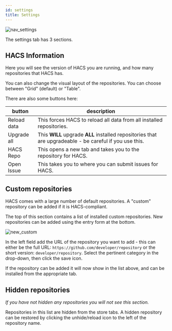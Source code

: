 ```yaml
---
id: settings
title: Settings
---
```


![nav_settings](/img/nav_settings.png)

The settings tab has 3 sections.

## HACS Information

Here you will see the version of HACS you are running, and how many repositories that HACS has.

You can also change the visual layout of the repositories.
You can choose between "Grid" (default) or "Table".

There are also some buttons here:

button | description
-- | --
Reload data | This forces HACS to reload all data from all installed repositories.
Upgrade all | This **WILL** upgrade **ALL** installed repositories that are upgradeable - be careful if you use this.
HACS Repo | This opens a new tab and takes you to the repository for HACS.
Open Issue | This takes you to where you can submit issues for HACS.

## Custom repositories

HACS comes with a large number of default repositories. A "custom" repository can be added if it is HACS-compliant.

The top of this section contains a list of installed custom repositories. New repositories can be added using the entry form at the bottom.

![new_custom](/img/new_custom.png)

In the left field add the URL of the repository you want to add - this can either be the full URL: `https://github.com/developer/repository` or the short version: `developer/repository`. Select the pertinent category in the drop-down, then click the save icon.

If the repository can be added it will now show in the list above, and can be installed from the appropriate tab.


## Hidden repositories

_If you have not hidden any repositories you will not see this section._

Repositories in this list are hidden from the store tabs. A hidden repository can be restored by clicking the unhide/reload icon to the left of the repository name.
